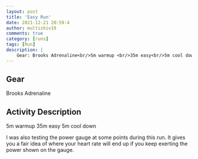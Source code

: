 ```yaml
---
layout: post
title: 'Easy Run'
date: 2021-12-21 20:59:4
author: multishiv19
comments: true
category: [runs]
tags: [Run]
description: |
    Gear: Brooks Adrenaline<br/>5m warmup <br/>35m easy<br/>5m cool down<br/><br/>I was also testing the power gauge at some points during this run.<br/>It gives you a fair idea of where your heart rate will end up if you keep exerting the power shown on the gauge. 
---
```


## Gear
Brooks Adrenaline

## Activity Description
5m warmup 
35m easy
5m cool down

I was also testing the power gauge at some points during this run.
It gives you a fair idea of where your heart rate will end up if you keep exerting the power shown on the gauge. 


<div width='100%' class='strava-embed-placeholder' data-embed-type='activity' data-embed-id='6409635488'></div>
<script src='https://strava-embeds.com/embed.js'></script>
